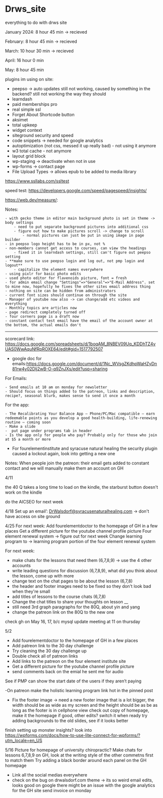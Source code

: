 # Drws_site
everything to do with drws site

January 2024: 8 hour 45 min -> recieved

February: 8 hour 45 min -> recieved

March: 10 hour 30 min -> recieved

April: 16 hour 0 min

May: 8 hour 45 min

plugins im using on site:

- peepso -> auto updates still not working, caused by something in the backend? still not working the way they should
- learndash 
- paid memberships pro
- real simple ssl 
- Forget About Shortcode button 
- aksimet
- total upkeep
- widget context
- siteground security and speed
- code snippets -> needed for google analytics
- autoptimization (not css, messed it up really bad) - not using it anymore
- w3 total cache - not anymore
- layout grid block
- wp-staging -> deactivate when not in use
- wp-forms -> contact page
- File Upload Types -> allows epub to be added to media library

https://www.ssllabs.com/ssltest


speed test:
https://developers.google.com/speed/pagespeed/insights/

https://web.dev/measure/:

Notes:

	- with gecko theme in editor main background photo is set in theme -> body settings
		- need to put separate background pictures into additional css
		- figure out how to make pictures scroll -> change to scroll
			- normal pictures can just be put in using image in page builder
	- in peepso logo height has to be in px, not %
	- non-members cannot get access to courses, can view the headings 
		- fixed it in learndash settings, still can't figure out peepso setting
	- **make sure to use peepso login and log out, not pmp login and logout**
		- capitalize the element names everywhere
	- using pixlr for basic photo edits
	- used photo editor for flavenoids picture, font = fresh
	- for admin email change "Settings"=>"General"=>"E-Mail Address". set to mine now, hopefully he fixes the other sites email address thing
	- nothing on site can be hidden from administrators
	- current font sizes should continue on through the site
	- Manager of youtube now also -> can change/add etc videos and everything
	- Monthly topics are articles now
	- page redirect completely turned off
	- four corners page is a draft now
 	- constant contact test email have the email of the account owner at the bottom, the actual emails don't


--------------------------------------------------------

scorecard link:
https://docs.google.com/spreadsheets/d/1boqAM_8NBEV09Uq_KDDhTZ4vUAS0WwAquNfRpROXE64/edit#gid=1517792507

- google doc for emails:https://docs.google.com/document/d/1Nc_WVsgZKdhpWaHZyDn81rw4y02Dlj2wB-O-q9ZnJXs/edit?usp=sharing

For Emails:

	- Send emails at 10 am on monday for newsletter
	- Should focus on things added to the patreon, links and description, recipe?, seasonal blurb, makes sense to send it once a month



For the app:

	- The Recalibrating Your Balance App – Phone/PC/Mac compatible – earn redeemable points as you develop a good health-building, life-renewing routine – coming soon
	- Make a slide
	-  put page under programs tab in header
	- Is the app only for people who pay? Probably only for those who join at $5 a month or more 

 
- For fourelementinstitute and syracuse natural healing the security plugin caused a lockout again, look into getting a new one



Notes: 
When people join the patreon: their email gets added to constant contact and we will manually make them an account on GH





4/11



the 40 Q takes a long time to load on the kindle, the starburst button doesn't work on the kindle


do the AICSEO for next week


4/18
Set up an email’: DrWalsdorf@syracusenaturalhealing.com -> don't have access on site ground

4/25
For next week:
Add fourelementdoctor to the homepage of GH in a few places
Get a different picture for the youtube channel profile picture
Four element renewal system -> figure out for next week
Change learning program to -> learning program portion of the four element renewal system


For next week:

- make chats for the lessons that need them (6,7,8,9) -> use the 4 other accounts
- write leading questions for discussion (6,7,8,9), what did you think about the lesson, come up with more
- change text on the chat pages to be about the lesson (6,7,8)
- the header and footer images need to be fixed so they don't look bad when they're small
- add titles of lessons to the course chats (6,7,8)
- Change the chat titles to share your thoughts on lesson __
- still need 3rd graph paragraphs for the 80Q, about yin and yang
- change the patreon link on the 80Q to the new one


check gh on May 16, 17, b/c mysql update
meeting at 11 on thursday


5/2
- Add fourelementdoctor to the homepage of GH in a few places
- Add patreon link to the 30 day challenge
- Try cleaning the 30 day challenge up
- Double check all of patreon links 
- Add links to the patreon on the four element institute site
- Get a different picture for the youtube channel profile picture
- send comments back on the emial he sent me for audio

See if PMP can show the start date of the users if they aren’t paying

-On patreon make the holistic learning program link hot in the pinned post
- Fix the footer image -> need a new footer image that is a lot bigger, the width should be as wide as my screen and the height should be as be as long as the footer is in cellphone view
check out copy of homepage, make it the homepage if good, other edits? switch it when ready
try adding backgrounds to the old slides, see if it looks better





finish setting up monster insights?
look into https://wpforms.com/docs/how-to-use-lite-connect-for-wpforms/?utm_locale=en_US

5/16
Picture for homepage of university chiropractic?
Make chats for lessons 6,7,8,9 on GH, look at the writing style of the other commetns first to match them
Try adding a black border around each panel on the GH homepage
- Link all the social medias everywhere
- check on the bug on drwalsdorf.com theme -> its so weird
email edits, looks good on google
there might be an issue with the google analytics for the GH site
send invoice on monday
